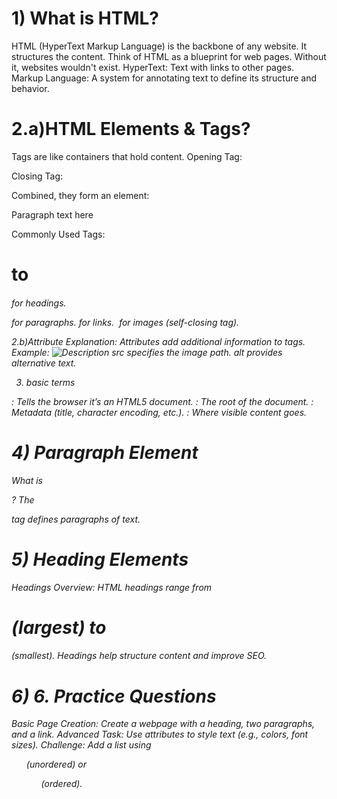 
# 1) What is HTML?

HTML (HyperText Markup Language) is the backbone of any website. It structures the content.
Think of HTML as a blueprint for web pages. Without it, websites wouldn't exist.
HyperText: Text with links to other pages.
Markup Language: A system for annotating text to define its structure and behavior.


# 2.a)HTML Elements & Tags?
Tags are like containers that hold content.
Opening Tag: <p>
Closing Tag: </p>
Combined, they form an element: <p>Paragraph text here</p>

Commonly Used Tags:
<h1> to <h6> for headings.
<p> for paragraphs.
<a> for links.
<img> for images (self-closing tag).


2.b)Attribute Explanation:
Attributes add additional information to tags.
Example: <img src="image.jpg" alt="Description">
src specifies the image path.
alt provides alternative text.



3) basic terms 

<!DOCTYPE html>: Tells the browser it’s an HTML5 document.
<html>: The root of the document.
<head>: Metadata (title, character encoding, etc.).
<body>: Where visible content goes.

# 4) Paragraph Element

What is <p>?
The <p> tag defines paragraphs of text.

# 5) Heading Elements
Headings Overview:
HTML headings range from <h1> (largest) to <h6> (smallest).
Headings help structure content and improve SEO.


# 6) 6. Practice Questions

Basic Page Creation:
Create a webpage with a heading, two paragraphs, and a link.
Advanced Task:
Use attributes to style text (e.g., colors, font sizes).
Challenge:
Add a list using <ul> (unordered) or <ol> (ordered).




